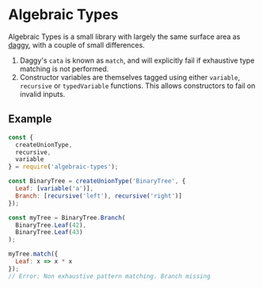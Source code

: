 # Algebraic Types

Algebraic Types is a small library with largely the same surface area as [daggy](https://github.com/fantasyland/daggy), with a couple of small differences.

1. Daggy's `cata` is known as `match`, and will explicitly fail if exhaustive type matching is not performed.
2. Constructor variables are themselves tagged using either `variable`, `recursive` or `typedVariable` functions. This allows constructors to fail on invalid inputs.

## Example

```javascript
const {
  createUnionType,
  recursive,
  variable
} = require('algebraic-types');

const BinaryTree = createUnionType('BinaryTree', {
  Leaf: [variable('a')],
  Branch: [recursive('left'), recursive('right')]
});

const myTree = BinaryTree.Branch(
  BinaryTree.Leaf(42),
  BinaryTree.Leaf(43)
);

myTree.match({
  Leaf: x => x * x
});
// Error: Non exhaustive pattern matching. Branch missing
```
